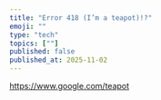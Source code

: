```yaml
---
title: "Error 418 (I’m a teapot)!?"
emoji: ""
type: "tech"
topics: [""]
published: false
published_at: 2025-11-02
---
```


https://www.google.com/teapot
